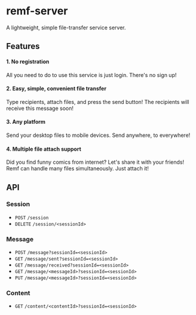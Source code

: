 # remf-server
A lightweight, simple file-transfer service server.

## Features

#### 1. No registration

All you need to do to use this service is just login. There's no sign up!

#### 2. Easy, simple, convenient file transfer

Type recipients, attach files, and press the send button! The recipients will receive this message soon!

#### 3. Any platform

Send your desktop files to mobile devices. Send anywhere, to everywhere!

#### 4. Multiple file attach support

Did you find funny comics from internet? Let's share it with your friends! Remf can handle many files simultaneously. Just attach it!

## API

### Session

- `POST` `/session`
- `DELETE` `/session/<sessionId>`

### Message

- `POST` `/message?sessionId=<sessionId>`
- `GET` `/message/sent?sessionId=<sessionId>`
- `GET` `/message/received?sessionId=<sessionId>`
- `GET` `/message/<messageId>?sessionId=<sessionId>`
- `PUT` `/message/<messageId>?sessionId=<sessionId>`

### Content

- `GET` `/content/<contentId>?sessionId=<sessionId>`
